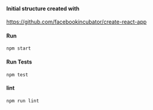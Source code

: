 #### Initial structure created with
https://github.com/facebookincubator/create-react-app

#### Run
```
npm start
```

#### Run Tests
```
npm test
```

#### lint
```
npm run lint
```
